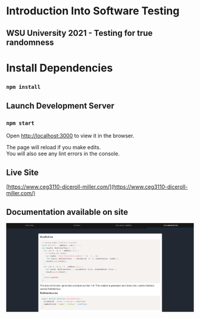 # Introduction Into Software Testing
## WSU University 2021 - Testing for true randomness


# Install Dependencies

### `npm install`

## Launch Development Server

### `npm start`

Open [http://localhost:3000](http://localhost:3000) to view it in the browser.

The page will reload if you make edits.\
You will also see any lint errors in the console.

## Live Site

[https://www.ceg3110-diceroll-miller.com/](https://www.ceg3110-diceroll-miller.com/)

## Documentation available on site

![Documentation](readme-images/documentation.png "Documentation")
